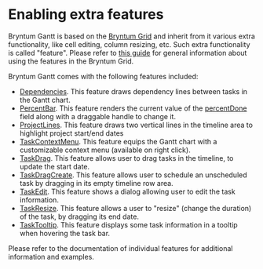# Enabling extra features

Bryntum Gantt is based on the [Bryntum Grid](https://www.bryntum.com/products/grid/) and inherit from it various extra functionality,
like cell editing, column resizing, etc. Such extra functionality is called "feature". Please refer to
[this guide](#guides/grid/features.md) for general information about using the features in the Bryntum Grid.

Bryntum Gantt comes with the following features included:

* [Dependencies](#Gantt/feature/Dependencies). This feature draws dependency lines between tasks in the Gantt chart.
* [PercentBar](#Gantt/feature/PercentBar). This feature renders the current value of the [percentDone](#Gantt/model/TaskModel#field-percentDone) field
along with a draggable handle to change it.
* [ProjectLines](#Gantt/feature/ProjectLines). This feature draws two vertical lines in the timeline area to highlight project start/end dates
* [TaskContextMenu](#Gantt/feature/TaskContextMenu). This feature equips the Gantt chart with a customizable context menu (available on right click).
* [TaskDrag](#Gantt/feature/TaskDrag). This feature allows user to drag tasks in the timeline, to update the start date.
* [TaskDragCreate](#Gantt/feature/TaskDragCreate). This feature allows user to schedule an unscheduled task by dragging in its empty timeline row area.
* [TaskEdit](#Gantt/feature/TaskEdit). This feature shows a dialog allowing user to edit the task information.
* [TaskResize](#Gantt/feature/TaskResize). This feature allows a user to "resize" (change the duration) of the task, by dragging its end date.
* [TaskTooltip](#Gantt/feature/TaskTooltip). This feature displays some task information in a tooltip when hovering the task bar.

Please refer to the documentation of individual features for additional information and examples.
